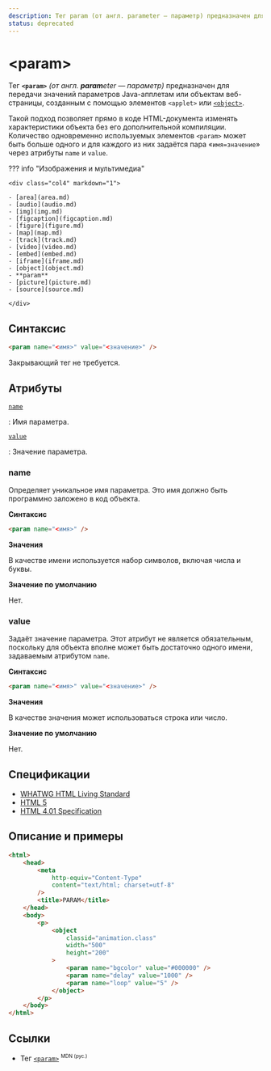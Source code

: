 ```yaml
---
description: Тег param (от англ. parameter — параметр) предназначен для передачи значений параметров Java-апплетам или объектам веб-страницы, созданным с помощью элементов applet или object
status: deprecated
---
```


# &lt;param&gt;

Тег **`<param>`** _(от англ. **param**eter — параметр)_ предназначен для передачи значений параметров Java-апплетам или объектам веб-страницы, созданным с помощью элементов `<applet>` или [`<object>`](object.md).

Такой подход позволяет прямо в коде HTML-документа изменять характеристики объекта без его дополнительной компиляции. Количество одновременно используемых элементов `<param>` может быть больше одного и для каждого из них задаётся пара «`имя=значение`» через атрибуты `name` и `value`.

??? info "Изображения и мультимедиа"

    <div class="col4" markdown="1">

    - [area](area.md)
    - [audio](audio.md)
    - [img](img.md)
    - [figcaption](figcaption.md)
    - [figure](figure.md)
    - [map](map.md)
    - [track](track.md)
    - [video](video.md)
    - [embed](embed.md)
    - [iframe](iframe.md)
    - [object](object.md)
    - **param**
    - [picture](picture.md)
    - [source](source.md)

    </div>

## Синтаксис

```html
<param name="<имя>" value="<значение>" />
```

Закрывающий тег не требуется.

## Атрибуты

[`name`](#name)

: Имя параметра.

[`value`](#value)

: Значение параметра.

### name

Определяет уникальное имя параметра. Это имя должно быть программно заложено в код объекта.

**Синтаксис**

```html
<param name="<имя>" />
```

**Значения**

В качестве имени используется набор символов, включая числа и буквы.

**Значение по умолчанию**

Нет.

### value

Задаёт значение параметра. Этот атрибут не является обязательным, поскольку для объекта вполне может быть достаточно одного имени, задаваемым атрибутом `name`.

**Синтаксис**

```html
<param name="<имя>" value="<значение>" />
```

**Значения**

В качестве значения может использоваться строка или число.

**Значение по умолчанию**

Нет.

## Спецификации

-   [WHATWG HTML Living Standard](https://html.spec.whatwg.org/multipage/embedded-content.html#the-param-element)
-   [HTML 5](http://www.w3.org/TR/html5/embedded-content-0.html#the-param-element)
-   [HTML 4.01 Specification](http://www.w3.org/TR/html401/struct/objects.html#h-13.3.2)

## Описание и примеры

```html
<html>
    <head>
        <meta
            http-equiv="Content-Type"
            content="text/html; charset=utf-8"
        />
        <title>PARAM</title>
    </head>
    <body>
        <p>
            <object
                classid="animation.class"
                width="500"
                height="200"
            >
                <param name="bgcolor" value="#000000" />
                <param name="delay" value="1000" />
                <param name="loop" value="5" />
            </object>
        </p>
    </body>
</html>
```

## Ссылки

-   Тег [`<param>`](https://developer.mozilla.org/ru/docs/Web/HTML/Element/param) <sup><small>MDN (рус.)</small></sup>
